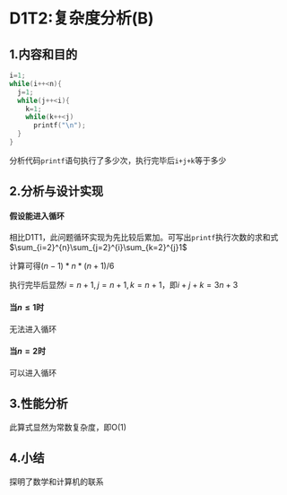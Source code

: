 # D1T2:复杂度分析(B)

## 1.内容和目的 
```cpp
i=1;
while(i++<n){
  j=1;
  while(j++<i){
    k=1;
    while(k++<j)
      printf("\n");
  }
} 
```
分析代码`printf`语句执行了多少次，执行完毕后`i+j+k`等于多少

## 2.分析与设计实现

#### 假设能进入循环

相比D1T1，此问题循环实现为先比较后累加。可写出`printf`执行次数的求和式$\sum_{i=2}^{n}\sum_{j=2}^{i}\sum_{k=2}^{j}1$

计算可得$(n-1)*n*(n+1)/6$

执行完毕后显然$i=n+1,j=n+1,k=n+1$，即$i+j+k=3n+3$

#### 当$n\le 1$时
  
无法进入循环

#### 当$n=2$时

可以进入循环

## 3.性能分析

此算式显然为常数复杂度，即O(1)

## 4.小结

探明了数学和计算机的联系

